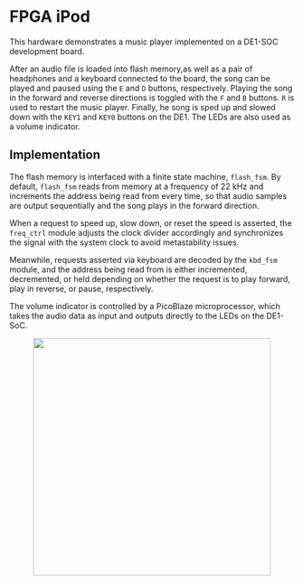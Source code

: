 # FPGA iPod
This hardware demonstrates a music player implemented on a DE1-SOC development board. 

After an audio file is loaded into flash memory,as well as a pair of headphones and a keyboard connected to the board, 
the song can be played and paused using the `E` and `D` buttons, respectively. 
Playing the song in the forward and reverse directions is toggled with the `F` and `B` buttons.
`R` is used to restart the music player. 
Finally, he song is sped up and slowed down with the `KEY1` and `KEY0` buttons on the DE1.
The LEDs are also used as a volume indicator.
## Implementation
The flash memory is interfaced with a finite state machine, `flash_fsm`. By default, `flash_fsm` reads from memory at a frequency of 22 kHz and increments the address being read from every time, so that audio samples are output sequentially and the song plays in the forward direction. 

When a request to speed up, slow down, or reset the speed is asserted, the `freq_ctrl` module adjusts the clock divider accordingly and synchronizes the signal with the system clock to avoid metastability issues. 

Meanwhile, requests asserted via keyboard are decoded by the `kbd_fsm` module, and the address being read from is either incremented, decremented, or held depending on whether the request is to play forward, play in reverse, or pause, respectively.

The volume indicator is controlled by a PicoBlaze microprocessor, which takes the audio data as input and outputs directly to the LEDs on the DE1-SoC.
<p align="center">
  <img src="https://i.imgur.com/Ms2Js9M.png" width=420>
</p>
